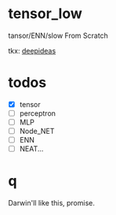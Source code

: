 # tensor_low
tansor/ENN/slow From Scratch

tkx: [deepideas](http://www.deepideas.net)

# todos
- [x] tensor
- [ ] perceptron
- [ ] MLP
- [ ] Node_NET
- [ ] ENN
- [ ] NEAT...

# q
Darwin'll like this, promise.
